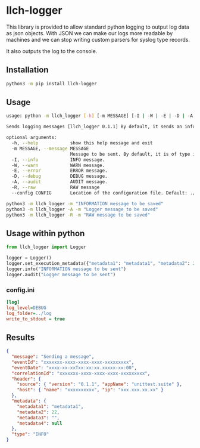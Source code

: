 # llch-logger

This library is provided to allow standard python logging to output log data as json objects.
With JSON we can make our logs more readable by machines and we can stop writing custom parsers for syslog type records.

It also outputs the log to the console.

## Installation

```sh
python3 -m pip install llch-logger
```

## Usage

```sh
usage: python -m llch_logger [-h] [-m MESSAGE] [-I | -W | -E | -D | -A | -R] [--config CONFIG]

Sends logging messages [llch_logger 0.1.1] By default, it sends an information message.

optional arguments:
  -h, --help            show this help message and exit
  -m MESSAGE, --message MESSAGE
                        Message to be sent. By default, it is of type information.
  -I, --info            INFO message.
  -W, --warn            WARN message.
  -E, --error           ERROR message.
  -D, --debug           DEBUG message.
  -A, --audit           AUDIT message.
  -R, --raw             RAW message
  --config CONFIG       Location of the configuration file. Default: ./config.ini
```

```sh
python3 -m llch_logger -m "INFORMATION message to be saved"
python3 -m llch_logger -A -m "Logger message to be saved"
python3 -m llch_logger -R -m "RAW message to be saved"
```

## Usage within python

```python
from llch_logger import Logger

logger = Logger()
logger.set_execution_metadata({"metadata1": "metadata1", "metadata2": 22,  "metadata3": "", "metadata4": None})
logger.info("INFORMATION message to be sent")
logger.audit("Logger message to be sent")
```

### config.ini

```ini
[log]
log_level=DEBUG
log_folder=../log
write_to_stdout = true
```

## Results

```json
{
  "message": "Sending a message",
  "eventId": "xxxxxxx-xxxx-xxxx-xxxx-xxxxxxxxx",
  "eventDate": "xxxx-xx-xxTxx:xx:xx.xxxxx-xx:00",
  "correlationId": "xxxxxxx-xxxx-xxxx-xxxx-xxxxxxxxx",
  "header": {
    "source": { "version": "0.1.1", "appName": "unittest.suite" },
    "host": { "name": "xxxxxxxxxx", "ip": "xxx.xxx.xx.xx" }
  },
  "metadata": {
    "metadata1": "metadata1",
    "metadata2": 22,
    "metadata3": "",
    "metadata4": null
  },
  "type": "INFO"
}
```
